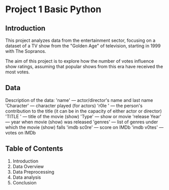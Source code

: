 # Project 1 Basic Python 

## Introduction 
This project analyzes data from the entertainment sector, focusing on a dataset of a TV show from the "Golden Age" of television, starting in 1999 with The Sopranos. 

The aim of this project is to explore how the number of votes influence show ratings, assuming that popular shows from this era have received the most votes. 

## Data 
Description of the data: 
'name' — actor/director's name and last name
'Character' — character played (for actors)
'r0le ' — the person's contribution to the title (it can be in the capacity of either actor or director)
'TITLE ' — title of the movie (show)
'Type' — show or movie
'release Year' — year when movie (show) was released
'genres' — list of genres under which the movie (show) falls
'imdb sc0re' — score on IMDb
'imdb v0tes' — votes on IMDb


## Table of Contents 
1. Introduction 
2. Data Overview 
3. Data Preprocessing 
4. Data analysis 
5. Conclusion 


